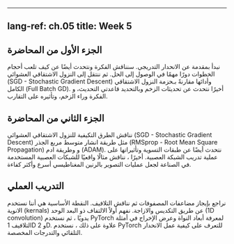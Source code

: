 <!-----
lang-ref: ch.05
title: Week 5
---
-->

---
lang-ref: ch.05
title: Week 5
---

<!--## Lecture part A
-->

## الجزء اﻷول من المحاضرة

<!--We begin by introducing Gradient Descent. We discuss the intuition and also talk about how step sizes play an important role in reaching the solution. Then we move on to SGD and its performance in comparison to Full Batch GD. Finally we talk about Momentum Updates, specifically the two update rules, the intuition behind momentum and its effect on convergence.
-->

نبدأ بمقدمة عن الانحدار التدريجي. سنناقش الفكرة ونتحدث أيضًا عن كيف تلعب أحجام الخطوات دورًا مهمًا في الوصول إلى الحل. ثم ننتقل إلى النزول الاشتقاقي العشوائي (SGD - Stochastic Gradient Descent) وأدائها مقارنةً بـحزمة النزول الاشتقاقي الكامل (Full Batch GD). أخيرًا نتحدث عن تحديثات الزخم وبالتحديد قاعدتي التحديث، و الفكرة وراء الزخم، وتأثيره على التقارب.

<!--
## Lecture part B
-->

## الجزء الثاني من المحاضرة

<!--We discuss adaptive methods for SGD such as RMSprop and ADAM. We also talk about normalization layers and their effects on the neural network training process. Finally, we discuss a real-world example of neural nets being used in industry to make MRI scans faster and more efficient.
-->

نناقش الطرق التكيفية للنزول الاشتقاقي العشوائي (SGD - Stochastic Gradient Descent) مثل طريقة انشار متوسط مربع  الجذر (RMSprop - Root Mean Square Propagation)  و وطريقة ادم (ADAM). نتحدث أيضًا عن طبقات التسوية وتأثيراتها على عملية تدريب الشبكة العصبية. أخيرًا ، نناقش مثالًا واقعيًا للشبكات العصبية المستخدمة في الصناعة لجعل عمليات التصوير بالرنين المغناطيسي أسرع وأكثر كفاءة.

<!--
## Practicum
-->

## التدريب العملي

<!--We briefly review the matrix-multiplications and then discuss the convolutions. Key point is we use kernels by stacking and shifting. We first understand the 1D convolution by hand, and then use PyTorch to learn the dimension of kernels and output width in 1D and 2D convolutions examples. Furthermore, we use PyTorch to learn about how automatic gradient works and custom-grads.
-->

نراجع بإيجاز مضاعفات المصفوفات ثم نناقش التلافيف. النقطة الأساسية هي أننا نستخدم الانوية (kernals) عن طريق التكديس والازاجة. نفهم أولاً الالتفاف ذو البعد الوحد (1D convolution) يدويًا ، ثم نستخدم PyTorch لمعرفة أبعاد النواة وعرض الإخراج في أمثلة التلافيف 1D و 2D. علاوة على ذلك ، نستخدم PyTorch للتعرف على كيفية عمل الانحدار التلقائي والتدرجات المخصصة.


